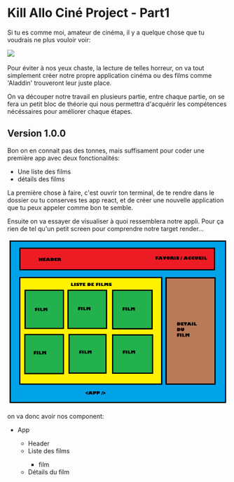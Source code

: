 <h1>Kill Allo Ciné Project - Part1</h1>

Si tu es comme moi, amateur de cinéma, il y a quelque chose que tu voudrais ne plus vouloir voir:

<img src="http://media.topito.com/wp-content/uploads/2015/10/UNE_ALLADIN.jpg" />

Pour éviter à nos yeux chaste, la lecture de telles horreur, on va tout simplement créer notre propre application cinéma ou des films comme 'Aladdin' trouveront leur juste place.

On va découper notre travail en plusieurs partie, entre chaque partie, on se fera un petit bloc de théorie qui nous permettra d'acquérir les compétences nécéssaires pour améliorer chaque étapes.

<h2>Version 1.0.0</h2>

Bon on en connait pas des tonnes, mais suffisament pour coder une première app avec deux fonctionalités:

<ul>
  <li>Une liste des films</li>
  <li>détails des films</li>
 </ul>
 
 La première chose à faire, c'est ouvrir ton terminal, de te rendre dans le dossier ou tu conserves tes app react, et de créer une nouvelle application que tu peux appeler comme bon te semble.
 
Ensuite on va essayer de visualiser à quoi ressemblera notre appli. Pour ça rien de tel qu'un petit screen pour comprendre notre target render...

<img src="https://raw.githubusercontent.com/GuyVil1/theorie-React/master/ALLOCINEPROJECT.png" />

on va donc avoir nos component:

<ul>
  <li>App</li>
  <ul>
    <li>Header</li>
    <li>Liste des films</li>
    <ul>
      <li>film</li>
    </ul>
    <li>Détails du film</li>
  </ul>
  </ul>
  
